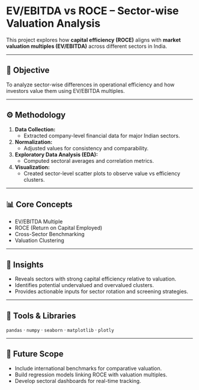 # EV/EBITDA vs ROCE – Sector-wise Valuation Analysis

This project explores how **capital efficiency (ROCE)** aligns with **market valuation multiples (EV/EBITDA)** across different sectors in India.

---

## 🎯 Objective
To analyze sector-wise differences in operational efficiency and how investors value them using EV/EBITDA multiples.

---

## ⚙️ Methodology
1. **Data Collection:**  
   - Extracted company-level financial data for major Indian sectors.
2. **Normalization:**  
   - Adjusted values for consistency and comparability.
3. **Exploratory Data Analysis (EDA):**  
   - Computed sectoral averages and correlation metrics.
4. **Visualization:**  
   - Created sector-level scatter plots to observe value vs efficiency clusters.

---

## 📊 Core Concepts
- EV/EBITDA Multiple  
- ROCE (Return on Capital Employed)  
- Cross-Sector Benchmarking  
- Valuation Clustering

---

## 🧠 Insights
- Reveals sectors with strong capital efficiency relative to valuation.
- Identifies potential undervalued and overvalued clusters.
- Provides actionable inputs for sector rotation and screening strategies.

---

## 🧰 Tools & Libraries
`pandas` · `numpy` · `seaborn` · `matplotlib` · `plotly`

---

## 🚀 Future Scope
- Include international benchmarks for comparative valuation.
- Build regression models linking ROCE with valuation multiples.
- Develop sectoral dashboards for real-time tracking.
